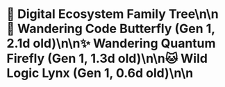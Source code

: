 # 🌳 Digital Ecosystem Family Tree\n\n🦋 Wandering Code Butterfly (Gen 1, 2.1d old)\n\n✨ Wandering Quantum Firefly (Gen 1, 1.3d old)\n\n🐱 Wild Logic Lynx (Gen 1, 0.6d old)\n\n
